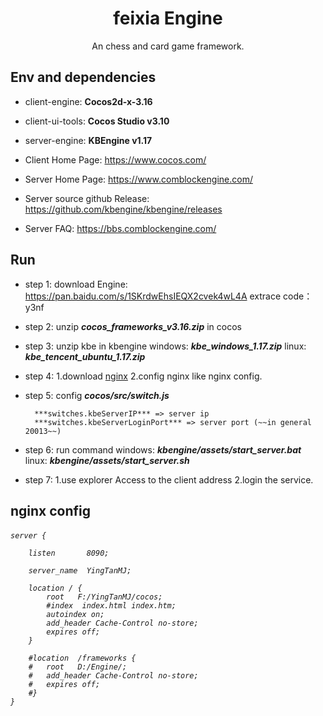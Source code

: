 <h1 align="center">feixia Engine</h1>

<div align="center">
An chess and card game framework.
</div>

## Env and dependencies

- client-engine:	**Cocos2d-x-3.16**
- client-ui-tools:	**Cocos Studio v3.10**
- server-engine:	**KBEngine v1.17**


- Client Home Page: https://www.cocos.com/
- Server Home Page: https://www.comblockengine.com/
- Server source github Release: https://github.com/kbengine/kbengine/releases
- Server FAQ: https://bbs.comblockengine.com/

## Run

- step 1: download Engine: https://pan.baidu.com/s/1SKrdwEhsIEQX2cvek4wL4A   extrace code：y3nf
- step 2: unzip ***cocos_frameworks_v3.16.zip*** in cocos
- step 3: unzip kbe in kbengine
		windows: 	***kbe_windows_1.17.zip***
		linux: 		***kbe_tencent_ubuntu_1.17.zip*** 
- step 4: 1.download [nginx](http://nginx.org)
		  2.config nginx like nginx config.
- step 5: 
		config ***cocos/src/switch.js***

		***switches.kbeServerIP*** => server ip 
		***switches.kbeServerLoginPort*** => server port (~~in general 20013~~)
- step 6: run command
		windows:	***kbengine/assets/start_server.bat***
		linux: 		***kbengine/assets/start_server.sh***
- step 7: 
		1.use explorer Access to the client address 
		2.login the service.

## nginx config
<h6>

	server {
	
		listen       8090;
		
		server_name  YingTanMJ;
		
		location / {
			root   F:/YingTanMJ/cocos;
			#index  index.html index.htm;
			autoindex on;
			add_header Cache-Control no-store;
			expires off;
		}
		
		#location  /frameworks {
		#   root   D:/Engine/;
		#   add_header Cache-Control no-store;
		#   expires off;
		#}
	}
	
</h6>